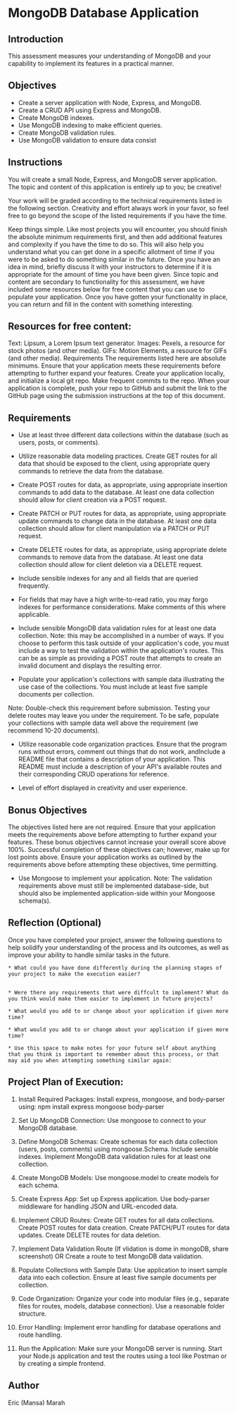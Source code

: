 # MongoDB Database Application

## Introduction

This assessment measures your understanding of MongoDB and your capability to implement its features in a practical manner.

## Objectives

* Create a server application with Node, Express, and MongoDB.
* Create a CRUD API using Express and MongoDB.
* Create MongoDB indexes.
* Use MongoDB indexing to make efficient queries.
* Create MongoDB validation rules.
* Use MongoDB validation to ensure data consist

## Instructions

You will create a small Node, Express, and MongoDB server application. The topic and content of this application is entirely up to you; be creative!

Your work will be graded according to the technical requirements listed in the following section. Creativity and effort always work in your favor, so feel free to go beyond the scope of the listed requirements if you have the time.

Keep things simple. Like most projects you will encounter, you should finish the absolute minimum requirements first, and then add additional features and complexity if you have the time to do so. This will also help you understand what you can get done in a specific allotment of time if you were to be asked to do something similar in the future.
Once you have an idea in mind, briefly discuss it with your instructors to determine if it is appropriate for the amount of time you have been given.
Since topic and content are secondary to functionality for this assessment, we have included some resources below for free content that you can use to populate your application. Once you have gotten your functionality in place, you can return and fill in the content with something interesting.

## Resources for free content:

Text: Lipsum, a Lorem Ipsum text generator.
Images: Pexels, a resource for stock photos (and other media). GIFs: Motion Elements, a resource for GIFs (and other media).
Requirements
The requirements listed here are absolute minimums. Ensure that your application meets these requirements before attempting to further expand your features.
Create your application locally, and initialize a local git repo. Make frequent commits to the repo. When your application is complete, push your repo to GitHub and submit the link to the GitHub page using the submission instructions at the top of this document.
   
## Requirements

* Use at least three different data collections within the database (such as users, posts, or comments).

* Utilize reasonable data modeling practices.
Create GET routes for all data that should be exposed to the client, using appropriate query commands to retrieve the data from the database.

* Create POST routes for data, as appropriate, using appropriate insertion commands to add data to the database. At least one data collection should allow for client creation via a POST request.

* Create PATCH or PUT routes for data, as appropriate, using appropriate update commands to change data in the database. At least one data collection should allow for client manipulation via a PATCH or PUT request.

* Create DELETE routes for data, as appropriate, using appropriate delete commands to remove data from the database. At least one data collection should allow for client deletion via a DELETE request.

* Include sensible indexes for any and all fields that are queried frequently.

* For fields that may have a high write-to-read ratio, you may forgo indexes for performance considerations. Make comments of this where applicable.

* Include sensible MongoDB data validation rules for at least one data collection.
Note: this may be accomplished in a number of ways. If you choose to perform this task outside of your application's code, you must include a way to test the validation within the application's routes. This can be as simple as providing a POST route that attempts to create an invalid document and displays the resulting error.

* Populate your application's collections with sample data illustrating the use case of the collections. You must include at least five sample documents per collection.

Note: Double-check this requirement before submission. Testing your delete routes may leave you under the requirement. To be safe, populate your collections with sample data well above the requirement (we recommend 10-20 documents).

* Utilize reasonable code organization practices.
Ensure that the program runs without errors, comment out things that do not work, andInclude a README file that contains a description of your application.
This README must include a description of your API's available routes and their corresponding CRUD operations for reference.

* Level of effort displayed in creativity and user experience.

## Bonus Objectives

The objectives listed here are not required. Ensure that your application meets the requirements above before attempting to further expand your features.
These bonus objectives cannot increase your overall score above 100%. Successful completion of these objectives can; however, make up for lost points above. Ensure your application works as outlined by the requirements above before attempting these objectives, time permitting.

* Use Mongoose to implement your application.
Note: The validation requirements above must still be implemented database-side, but should also be implemented application-side within your Mongoose schema(s).

## Reflection (Optional)

Once you have completed your project, answer the following questions to help solidify your understanding of the process and its outcomes, as well as improve your ability to handle similar tasks in the future.

    * What could you have done differently during the planning stages of your project to make the execution easier?       


    * Were there any requirements that were diffcult to implement? What do you think would make them easier to implement in future projects?

    * What would you add to or change about your application if given more time?

    * What would you add to or change about your application if given more time?

    * Use this space to make notes for your future self about anything that you think is important to remember about this process, or that may aid you when attempting something similar again:

  ## Project Plan of Execution:
1. Install Required Packages:
Install express, mongoose, and body-parser using:
npm install express mongoose body-parser

2. Set Up MongoDB Connection:
  Use mongoose to connect to your MongoDB database.

3. Define MongoDB Schemas:
  Create schemas for each data collection (users, posts, comments) using mongoose.Schema. Include sensible indexes.
  Implement MongoDB data validation rules for at least one collection.

4. Create MongoDB Models:
  Use mongoose.model to create models for each schema.

5. Create Express App:
  Set up Express application.
  Use body-parser middleware for handling JSON and URL-encoded data.

6. Implement CRUD Routes:
  Create GET routes for all data collections.
  Create POST routes for data creation.
  Create PATCH/PUT routes for data updates.
  Create DELETE routes for data deletion.

7. Implement Data Validation Route (If vlidation is dome in mongoDB, share screenshot) OR Create a route to test MongoDB data validation.

8. Populate Collections with Sample Data:
  Use application to insert sample data into each collection. Ensure at least five sample documents per collection.

9. Code Organization:
  Organize your code into modular files (e.g., separate files for routes, models, database connection).
  Use a reasonable folder structure.

10. Error Handling:
Implement error handling for database operations and route handling.

11. Run the Application:
  Make sure your MongoDB server is running.
  Start your Node.js application and test the routes using a tool like Postman or by creating a simple frontend.

## Author
  Eric (Mansa) Marah
